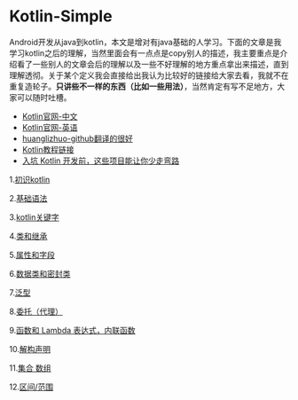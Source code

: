 # Kotlin-Simple
Android开发从java到kotlin，本文是增对有java基础的人学习。下面的文章是我学习kotlin之后的理解，当然里面会有一点点是copy别人的描述，我主要重点是介绍看了一些别人的文章会后的理解以及一些不好理解的地方重点拿出来描述，直到理解透彻。关于某个定义我会直接给出我认为比较好的链接给大家去看，我就不在重复造轮子。**只讲些不一样的东西（比如一些用法）**，当然肯定有写不足地方，大家可以随时吐槽。
- [Kotlin官网-中文](https://www.kotlincn.net/)
- [Kotlin官网-英语](https://kotlinlang.org/)
- [huanglizhuo-github翻译的很好](https://github.com/huanglizhuo/kotlin-in-chinese)
- [Kotlin教程链接](http://www.kotlindoc.cn/)
- [入坑 Kotlin 开发前，这些项目能让你少走弯路](http://news.ifeng.com/a/20170825/51755041_0.shtml)





1.[初识kotlin](https://github.com/youxin11544/Kotlin-Simple/blob/master/%E5%88%9D%E8%AF%86kotlin.md)

2.[基础语法](https://github.com/youxin11544/Kotlin-Simple/blob/master/%E5%9F%BA%E7%A1%80%E8%AF%AD%E6%B3%95.md)

3.[kotlin关键字](https://github.com/youxin11544/Kotlin-Simple/blob/master/kotlin%E5%85%B3%E9%94%AE%E5%AD%97.md)

4.[类和继承](https://github.com/youxin11544/Kotlin-learning/blob/master/%E5%B1%9E%E6%80%A7%E5%92%8C%E5%AD%97%E6%AE%B5.md)

5.[属性和字段](https://github.com/youxin11544/Kotlin-learning/blob/master/%E5%B1%9E%E6%80%A7%E5%92%8C%E5%AD%97%E6%AE%B5.md)


6.[数据类和密封类](https://github.com/youxin11544/Kotlin-learning/blob/master/%E6%95%B0%E6%8D%AE%E7%B1%BB%E5%92%8C%E5%AF%86%E5%B0%81%E7%B1%BB.md)


7.[泛型](https://github.com/youxin11544/Kotlin-learning/blob/master/%E6%B3%9B%E5%9E%8B.md)


8.[委托（代理）](https://github.com/youxin11544/Kotlin-learning/blob/master/%E5%A7%94%E6%89%98(%E4%BB%A3%E7%90%86).md)

9.[函数和 Lambda 表达式，内联函数](https://github.com/youxin11544/Kotlin-learning/blob/master/%E5%87%BD%E6%95%B0%E5%92%8C%20Lambda%20%E8%A1%A8%E8%BE%BE%E5%BC%8F.md)

10.[解构声明](https://github.com/youxin11544/Kotlin-learning/blob/master/%E8%A7%A3%E6%9E%84%E5%A3%B0%E6%98%8E.md)

11.[集合 数组](https://github.com/youxin11544/Kotlin-learning/blob/master/%E9%9B%86%E5%90%88.md)

12.[区间/范围](https://github.com/youxin11544/Kotlin-learning/blob/master/%E5%8C%BA%E9%97%B4%E8%8C%83%E5%9B%B4.md)


